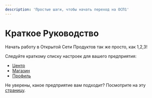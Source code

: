 ```yaml
---
description: 'Простые шаги, чтобы начать переход на ОСП1'
---
```


# Краткое Руководство

Начать работу в Открытой Сети Продуктов так же просто, как 1,2,3!

Следуйте краткому списку настроек для вашего предприятия:

* [Центр](multi-producers-shop-hub-quick-setup-guide.md)
* [Магазин](producer-shop-quick-setup-guide.md)
* [Профиль](profile-only-quick-setup-guide.md)

Не уверены, какое предприятие вам подходит? Посмотрите на эту [страницу](../your-quick-start-on-ofn-given-who-you-are.md).

